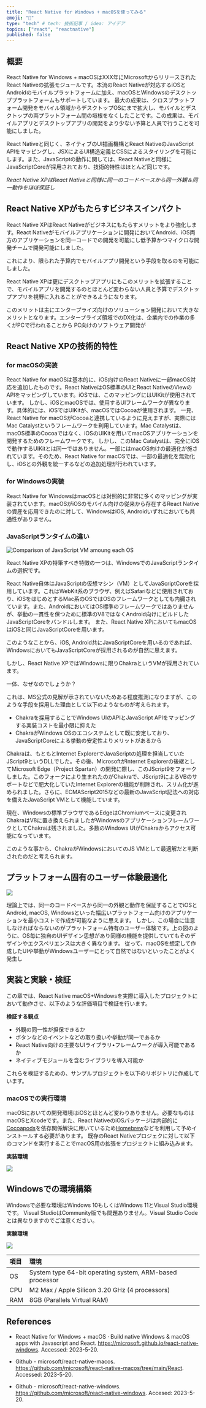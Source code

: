 ```yaml
---
title: "React Native for Windows + macOSを使ってみる"
emoji: "🌟"
type: "tech" # tech: 技術記事 / idea: アイデア
topics: ["react", "reactnative"]
published: false
---
```


## 概要

React Native for Windows + macOSはXXX年にMicrosoftからリリースされたReact Nativeの拡張モジュールです。本流のReact Nativeが対応するiOSとAndroidのモバイルプラットフォームに加え、macOSとWindowsのデスクトッププラットフォームもサポートしています。
最大の成果は、クロスプラットフォーム開発をモバイル領域からデスクトップOSにまで拡大し、モバイルとデスクトップの両プラットフォーム間の垣根をなくしたことです。この成果は、モバイルアプリとデスクトップアプリの開発をより少ない予算と人員で行うことを可能にしました。

React Nativeと同じく、ネイティブのUI描画機構とReact NativeのJavaScript APIをマッピングし、JSXによるUI構造定義とCSSによるスタイリングを可能にします。また、JavaScriptの動作に関しては、React Nativeと同様にJavaScriptCoreが採用されており、技術的特性はほとんど同じです。

*React Native XPはReact Nativeと同様に同一のコードベースから同一外観＆同一動作をほぼ保証し*


## React Native XPがもたらすビジネスインパクト

React Native XPはReact Nativeがビジネスにもたらすメリットをより強化します。React Nativeがモバイルアプリケーションに開発においてAndroid、iOS両方のアプリケーションを同一コードでの開発を可能にし低予算かつマイクロな開発チームで開発可能にしました。

これにより、限られた予算内でモバイルアプリ開発という手段を取るのを可能にしました。

React Native XPは更にデスクトップアプリにもこのメリットを拡張することで、モバイルアプリを開発するのとほとんど変わらない人員と予算でデスクトップアプリを視野に入れることができるようになります。

このメリットは主にエンタープライズ向けのソリューション開発において大きなメリットとなります。エンタープライズ領域でのDX化は、企業内での作業の多くがPCで行われることから PC向けのソフトウェア開発が


## React Native XPの技術的特性

### for macOSの実装

React Native for macOSは基本的に、iOS向けのReact Nativeに一部macOS対応を追加したものです。React NativeはOS標準のUIとReact NativeのViewのAPIをマッピングしています。iOSでは、このマッピングにはUIKitが使用されています。
しかし、iOSとmacOSでは、使用するUIフレームワークが異なります。具体的には、iOSではUIKitが、macOSではCocoaが使用されます。
一見、React Native for macOSがCocoaと連携しているように見えますが、実際にはMac Catalystというフレームワークを利用しています。Mac Catalystは、macOS標準のCocoaではなく、iOSのUIKitを用いてmacOSアプリケーションを開発するためのフレームワークです。
しかし、このMac Catalystは、完全にiOSで動作するUIKitとは同一ではありません。一部にはmacOS向けの最適化が施されています。そのため、React Native for macOSでは、一部の最適化を無効化し、iOSとの外観を統一するなどの追加処理が行われています。

### for Windowsの実装

React Native for WindowsはmacOSとは対照的に非常に多くのマッピングが実装されています。macOSがiOSのモバイル向けの従来から存在するReact Nativeの資産を応用できたのに対して、WindowsはiOS, Androidいずれにおいても共通性がありません。

### JavaScriptランタイムの違い

![Comparison of JavaScript VM amoung each OS](/images/rn-xp/figure_001.png)

React Native XPの特筆すべき特徴の一つは、WindowsでのJavaScriptランタイムの選択です。

React Native自体はJavaScriptの仮想マシン（VM）としてJavaScriptCoreを採用しています。これはWebKit系のブラウザ、例えばSafariなどに使用されており、iOSをはじめとするMac系のOSではOSのフレームワークとしても内臓されています。また、AndroidにおいてはOS標準のフレームワークではありませんが、挙動の一貫性を保つために標準のV8ではなくAndroid向けにビルドしたJavaScriptCoreをバンドルします。
また、React Native XPにおいてもmacOSはiOSと同じJavaScriptCoreを用います。

このようなことから、iOS, Android共にJavaScriptCoreを用いるのであれば、WindowsにおいてもJavaScriptCoreが採用されるのが自然に思えます。

しかし、React Native XPではWindowsに限りChakraというVMが採用されています。

一体、なぜなのでしょうか？

これは、MS公式の見解が示されていないためある程度推測になりますが、このような手段を採用した理由として以下のようなものが考えられます。

- Chakraを採用することでWindows UIのAPIとJavaScript APIをマッピングする実装コストを最小限に抑えた
- ChakraがWindows OSのエコシステムとして既に安定しており、JavaScriptCoreによる挙動の安定性よりメリットがあるから

Chakraは、もともとInternet ExplorerでJavaScriptの処理を担当していたJScript9というDLLでした。その後、MicrosoftがInternet Explorerの後継としてMicrosoft Edge（Project Spartan）の開発に際し、このJScript9をフォークしました。このフォークにより生まれたのがChakraで、JScript9によるVBのサポートなどで肥大化していたInternet Explorerの機能が削除され、スリム化が進められました。さらに、ECMAScript2015などの最新のJavaScript記法への対応を備えたJavaScript VMとして機能しています。

現在、Windowsの標準ブラウザであるEdgeはChromiumベースに変更されChakraはV8に置き換えられましたがWindowsのアプリケーションフレームワークとしてChakraは残されました。多数のWindows UIがChakraからアクセス可能になっています。

このような事から、ChakraがWindowsにおいてのJS VMとして最適解だと判断されたのだと考えられます。



## プラットフォーム固有のユーザー体験最適化

![](/images/rn-xp/pic1.png)

理論上では、同一のコードベースから同一の外観と動作を保証することでiOSとAndroid, macOS, Windowsといった幅広いプラットフォーム向けのアプリケーションを最小コストで作成が可能なように思えます。
しかし、この場合に注意しなければならないのがプラットフォーム特有のユーザー体験です。上の図のように、OS毎に独自のUIデザイン思想があり同様の機能を提供していてもそのデザインやエクスペリエンスは大きく異なります。
従って、macOSを想定して作成したUIや挙動がWindowsユーザーにとって自然ではないといったことがよく発生し

## 実装と実験・検証

この章では、React Native macOS+Windowsを実際に導入したプロジェクトにおいて動作させ、以下のような評価項目で検証を行います。

**検証する観点**

- 外観の同一性が担保できるか
- ボタンなどのイベントなどの取り扱いや挙動が同一であるか
- React Native向けの主要なUIライブラリ•フレームワークが導入可能であるか
- ネイティブモジュールを含むライブラリを導入可能か

これらを検証するための、サンプルプロジェクトを以下のリポジトリに作成しています。



### macOSでの実行環境

macOSにおいての開発環境はiOSとほとんど変わりありません。必要なものはmacOSとXcodeです。また、React NativeのiOSパッケージは内部的に[Cocoapods](https://cocoapods.org/)を依存関係解決に用いているため[Homebrew](https://brew.sh/index_ja)などを利用して予めインストールする必要があります。
既存のReact Nativeプロジェクに対して以下のコマンドを実行することでmacOS用の拡張をプロジェクトに組み込みます。

**実装環境**

![](/images/rn-xp/macos-exp-specification.png)


## Windowsでの環境構築

Windowsで必要な環境はWindows 10もしくはWindows 11とVisual Studio環境です。
Visual StudioはCommunity版でも問題ありません。Visual Studio Codeとは異なりますのでご注意ください。

**実験環境**

![](/images/rn-xp/win-spec.png)

| 項目  | 環境  |
|:----------|:----------|
| OS | System type	64-bit operating system, ARM-based processor |
| CPU | M2 Max / Apple Silicon 3.20 GHz  (4 processors) |
| RAM | 8GB (Parallels Virtual RAM) |


## References

- React Native for Windows + macOS · Build native Windows &amp; macOS apps with Javascript and React. https://microsoft.github.io/react-native-windows. Accessed: 2023-5-20.

- Github - microsoft/react-native-macos. https://github.com/microsoft/react-native-macos/tree/main/React. Accessed: 2023-5-20.

- Github - microsoft/react-native-windows. https://github.com/microsoft/react-native-windows. Accesed: 2023-5-20.

